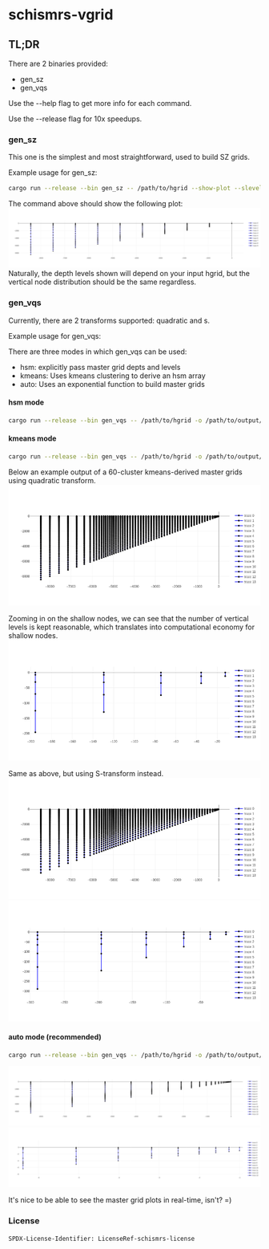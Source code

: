 # schismrs-vgrid

## TL;DR

There are 2 binaries provided:

- gen_sz
- gen_vqs

Use the --help flag to get more info for each command.

Use the --release flag for 10x speedups.

### gen_sz

This one is the simplest and most straightforward, used to build SZ grids.

Example usage for gen_sz:

```bash
cargo run --release --bin gen_sz -- /path/to/hgrid --show-plot --slevels=20 --theta-f=5 --theta-b=0.7 --critical-depth=5. -o vgrid.in
```

The command above should show the following plot:
![sz-20levels](./assets/sz_20levels.png)
Naturally, the depth levels shown will depend on your input hgrid, but the vertical node distribution should be the same regardless.

### gen_vqs

Currently, there are 2 transforms supported: quadratic and s.

Example usage for gen_vqs:

There are three modes in which gen_vqs can be used:

- hsm: explicitly pass master grid depts and levels
- kmeans: Uses kmeans clustering to derive an hsm array
- auto: Uses an exponential function to build master grids

#### hsm mode

```bash
cargo run --release --bin gen_vqs -- /path/to/hgrid -o /path/to/output/vgrid.in --show-zmas-plot --transform s --dz-bottom-min=1. --a-vqs0=-0.3 --theta-b=0. --theta-f=3. hsm --depths 50.0 60.0 80.0 110.0 150.0 200.0 260.0 330.0 410.0 500.0 600.0 8426.0 --nlevels 21 22 23 24 25 26 27 28 29 30 31 32
```

#### kmeans mode

```bash
cargo run --release --bin gen_vqs -- /path/to/hgrid -o /path/to/output/vgrid.in --transform s --dz-bottom-min=1. --a-vqs0=-0.3 --theta-b=0. --theta-f=3. kmeans --clusters 60
```

Below an example output of a 60-cluster kmeans-derived master grids using quadratic transform.
![kmeans-60clusters-quadratic](./assets/kmeans-60clusters-quadratic.png)

Zooming in on the shallow nodes, we can see that the number of vertical levels is kept reasonable, which translates into computational economy for shallow nodes.
![kmeans-zoomed-quadratic](./assets/kmeans-closeup-quadratic.png)

Same as above, but using S-transform instead.
![kmeans-60clusters-s](./assets/kmeans-60clusters-s.png)
![kmeans-zoomed-s](./assets/kmeans-closeup-s.png)

#### auto mode (recommended)

```bash
cargo run --release --bin gen_vqs -- /path/to/hgrid -o /path/to/output/vgrid.in --transform s --dz-bottom-min=1. --a-vqs0=-0.3 --theta-b=0.7 --theta-f=10. auto --ngrids=40 --max-levels=49
```

![auto](./assets/auto.png)
![auto-zoomed](./assets/auto-zoomed.png)

It's nice to be able to see the master grid plots in real-time, isn't? =)

### License

`SPDX-License-Identifier: LicenseRef-schismrs-license`
